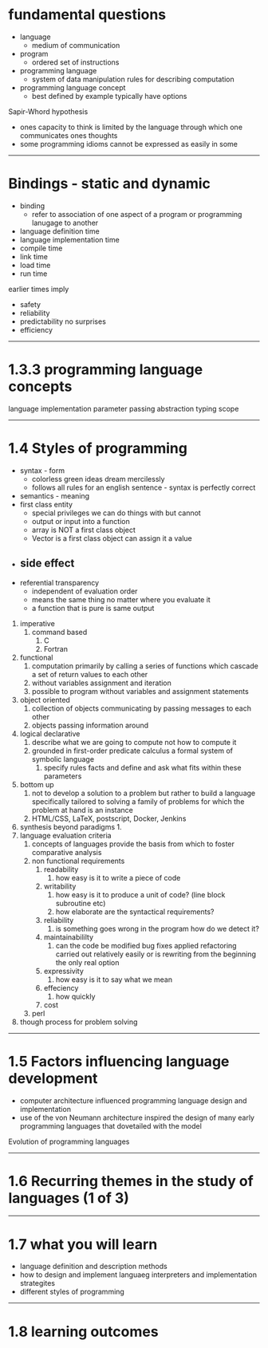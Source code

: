 # fundamental questions 
- language
	- medium of communication
- program
	- ordered set of instructions
- programming language 
	- system of data manipulation rules for describing computation
- programming language concept
	- best defined by example typically have options

Sapir-Whord hypothesis
- ones capacity to think is limited by the language through which one communicates ones thoughts
- some programming idioms cannot be expressed as easily in some

---
# Bindings - static and dynamic
- binding
	- refer to association of one aspect of a program or programming lanugage to another
- language definition time
- language implementation time
- compile time
- link time
- load time
- run time

earlier times imply
- safety
- reliability
- predictability no surprises
- efficiency

---
# 1.3.3 programming language concepts
language implementation
parameter passing
abstraction
typing
scope

---
# 1.4 Styles of programming
- syntax - form
	- colorless green ideas dream mercilessly
	- follows all rules for an english sentence - syntax is perfectly correct 
- semantics - meaning
- first class entity
	- special privileges we can do things with but cannot 
	- output or input into a function
	- array is NOT a first class object
	- Vector is a first class object can assign it a value 
- side effect
	- 
- referential transparency
	- independent of evaluation order
	- means the same thing no matter where you evaluate it 
	- a function that is pure is same output 

1. imperative
	1. command based 
		1. C
		2. Fortran
2. functional
	1. computation primarily by calling a series of functions which cascade a set of return values to each other
	2. without variables assignment and iteration
	3. possible to program without variables and assignment statements
3. object oriented
	1. collection of objects communicating by passing messages to each other
	2. objects passing information around
4. logical declarative
	1. describe what we are going to compute not how to compute it 
	2. grounded in first-order predicate calculus a formal system of symbolic language
		1. specify rules facts and define and ask what fits within these parameters
5. bottom up
	1. not to develop a solution to a problem but rather to build a language specifically tailored to solving a family of problems for which the problem at hand is an instance 
	2. HTML/CSS, LaTeX, postscript, Docker, Jenkins
6. synthesis beyond paradigms
	1. 
7. language evaluation criteria
	1. concepts of languages provide the basis from which to foster comparative analysis 
	2. non functional requirements
		1. readability 
			1. how easy is it to write a piece of code
		2. writability
			1. how easy is it to produce a unit of code? (line block subroutine etc)
			2. how elaborate are the syntactical requirements? 
		3. reliability
			1. is something goes wrong in the program how do we detect it?
		4. maintainabililty 
			1. can the code be modified bug fixes applied refactoring carried out relatively easily or is rewriting from the beginning the only real option
		5. expressivity
			1. how easy is it to say what we mean
		6. effeciency
			1. how quickly
		7. cost 
	3. perl 
8. though process for problem solving 

---
# 1.5 Factors influencing language development 
- computer architecture influenced programming language design and implementation 
- use of the von Neumann architecture inspired the design of many early programming languages that dovetailed with the model 

Evolution of programming languages

---
# 1.6 Recurring themes in the study of languages (1 of 3)

---
# 1.7 what you will learn
- language definition and description methods
- how to design and implement languaeg interpreters and implementation strategites
- different styles of programming 
---
# 1.8 learning outcomes 